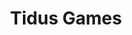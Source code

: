 ---
title: "Tidus Games"
Description: "Marketing collateral for Tidus Games, an airdrop event held by Tidus Wallet."
ogimage: "/images/tidus-games-og-image.jpg"
websiteURL: "https://games.tidus.com"
contactURL: "https://calendly.com/hiretomsmith/hiretomsmith"
gallery:
  - src: "/images/portfolio/tidus_games/tidus-games-social-thumbnail.jpg"
    lightbox: "/images/portfolio/tidus_games/tidus-games-instagram-carousel.jpg"
    alt: "Tidus Games Instagram Carousel"
    video: false
  - src: "/images/portfolio/tidus_games/intract-x-tidus.jpg"
    lightbox: "/images/portfolio/tidus_games/intract-x-tidus.jpg"
    alt: "Tidus Games Instagram/X Graphic"
    video: false
overview: "The Tidus Games are a Roman-themed airdrop event held by Tidus Wallet/NYCrypto. Users can sign in with their crypto wallet and complete tasks in-app in exchange for points, which are tracked on-chain. I animated a promotional video, designed the landing page, made the necessary UI additions to the mobile app, and developed a suite of marketing collateral."
features:
  - "Adobe AfterEffects"
  - "Motion Graphics"
  - "Marketing Design"
  - "Web Design"
  - "Product Launch"
  - "Graphic design"
  - "UI/UX Design"
  - "Figma"
videoURL: ""
background: "Tidus is a relatively new crypto wallet, and they wanted to launch these games to drive engagement. We started with the animated video (my favorite part of the project) to build excitement on social media. Then we moved on to the landing page, got that up and running, and finally fleshed out a suite of marketing graphics for social media and paid advertising."
challenge: "As with any startup, Tidus had a quick deadline to launch the games. I had to find spots in the process where I could make 'quick wins' in terms of efficiency. I couldn't find many shortcuts for the video animation, but for the landing page, I started with a component library and made small modifications to fit the Tidus brand. I used Figma for the marketing collateral to enable anyone on the team to come in, add comments, make copy edits, or export assets as needed."
---